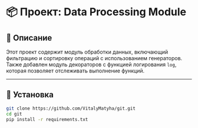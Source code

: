 # 📦 Проект: Data Processing Module

## 📘 Описание

Этот проект содержит модуль обработки данных, включающий фильтрацию и сортировку операций с использованием генераторов. Также добавлен модуль декораторов с функцией логирования `log`, которая позволяет отслеживать выполнение функций.

---

## 🚀 Установка

```bash
git clone https://github.com/VitalyMatyha/git.git
cd git
pip install -r requirements.txt
